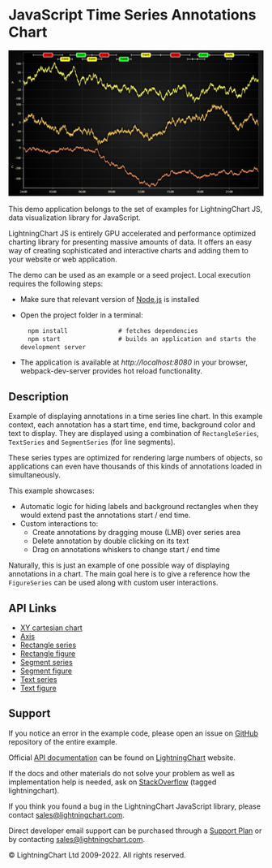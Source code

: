 # JavaScript Time Series Annotations Chart

![JavaScript Time Series Annotations Chart](timeSeriesAnnotations-darkGold.png)

This demo application belongs to the set of examples for LightningChart JS, data visualization library for JavaScript.

LightningChart JS is entirely GPU accelerated and performance optimized charting library for presenting massive amounts of data. It offers an easy way of creating sophisticated and interactive charts and adding them to your website or web application.

The demo can be used as an example or a seed project. Local execution requires the following steps:

-   Make sure that relevant version of [Node.js](https://nodejs.org/en/download/) is installed
-   Open the project folder in a terminal:

          npm install              # fetches dependencies
          npm start                # builds an application and starts the development server

-   The application is available at _http://localhost:8080_ in your browser, webpack-dev-server provides hot reload functionality.


## Description

Example of displaying annotations in a time series line chart.
In this example context, each annotation has a start time, end time, background color and text to display.
They are displayed using a combination of `RectangleSeries`, `TextSeries` and `SegmentSeries` (for line segments).

These series types are optimized for rendering large numbers of objects, so applications can even have thousands of this kinds of annotations loaded in simultaneously.

This example showcases:

-   Automatic logic for hiding labels and background rectangles when they would extend past the annotations start / end time.
-   Custom interactions to:
    -   Create annotations by dragging mouse (LMB) over series area
    -   Delete annotation by double clicking on its text
    -   Drag on annotations whiskers to change start / end time

Naturally, this is just an example of one possible way of displaying annotations in a chart. The main goal here is to give a reference how the `FigureSeries` can be used along with custom user interactions.


## API Links

* [XY cartesian chart]
* [Axis]
* [Rectangle series]
* [Rectangle figure]
* [Segment series]
* [Segment figure]
* [Text series]
* [Text figure]


## Support

If you notice an error in the example code, please open an issue on [GitHub][0] repository of the entire example.

Official [API documentation][1] can be found on [LightningChart][2] website.

If the docs and other materials do not solve your problem as well as implementation help is needed, ask on [StackOverflow][3] (tagged lightningchart).

If you think you found a bug in the LightningChart JavaScript library, please contact sales@lightningchart.com.

Direct developer email support can be purchased through a [Support Plan][4] or by contacting sales@lightningchart.com.

[0]: https://github.com/Arction/
[1]: https://lightningchart.com/lightningchart-js-api-documentation/
[2]: https://lightningchart.com
[3]: https://stackoverflow.com/questions/tagged/lightningchart
[4]: https://lightningchart.com/support-services/

© LightningChart Ltd 2009-2022. All rights reserved.


[XY cartesian chart]: https://lightningchart.com/js-charts/api-documentation/v7.1.0/classes/ChartXY.html
[Axis]: https://lightningchart.com/js-charts/api-documentation/v7.1.0/classes/Axis.html
[Rectangle series]: https://lightningchart.com/js-charts/api-documentation/v7.1.0/classes/RectangleSeries.html
[Rectangle figure]: https://lightningchart.com/js-charts/api-documentation/v7.1.0/classes/RectangleFigure.html
[Segment series]: https://lightningchart.com/js-charts/api-documentation/v7.1.0/classes/SegmentSeries.html
[Segment figure]: https://lightningchart.com/js-charts/api-documentation/v7.1.0/classes/SegmentFigure.html
[Text series]: https://lightningchart.com/js-charts/api-documentation/v7.1.0/classes/TextSeries.html
[Text figure]: https://lightningchart.com/js-charts/api-documentation/v7.1.0/classes/TextFigure.html

